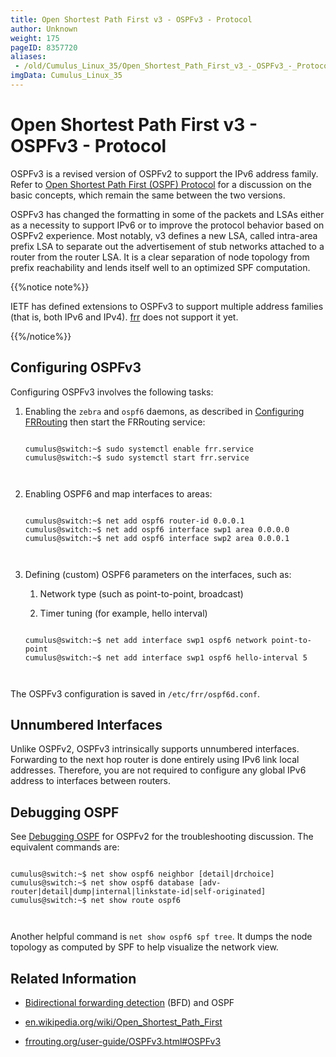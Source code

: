 ```yaml
---
title: Open Shortest Path First v3 - OSPFv3 - Protocol
author: Unknown
weight: 175
pageID: 8357720
aliases:
 - /old/Cumulus_Linux_35/Open_Shortest_Path_First_v3_-_OSPFv3_-_Protocol.html
imgData: Cumulus_Linux_35
---
```

# Open Shortest Path First v3 - OSPFv3 - Protocol

OSPFv3 is a revised version of OSPFv2 to support the IPv6 address
family. Refer to [Open Shortest Path First (OSPF)
Protocol](/old/Cumulus_Linux_35/Open_Shortest_Path_First_-_OSPF_-_Protocol.html)
for a discussion on the basic concepts, which remain the same between
the two versions.

OSPFv3 has changed the formatting in some of the packets and LSAs either
as a necessity to support IPv6 or to improve the protocol behavior based
on OSPFv2 experience. Most notably, v3 defines a new LSA, called
intra-area prefix LSA to separate out the advertisement of stub networks
attached to a router from the router LSA. It is a clear separation of
node topology from prefix reachability and lends itself well to an
optimized SPF computation.

{{%notice note%}}

IETF has defined extensions to OSPFv3 to support multiple address
families (that is, both IPv6 and IPv4).
[frr](/old/Cumulus_Linux_35/FRRouting_Overview.html) does not support it
yet.

{{%/notice%}}

## Configuring OSPFv3

Configuring OSPFv3 involves the following tasks:

1.  Enabling the `zebra` and `ospf6` daemons, as described in
    [Configuring
    FRRouting](/old/Cumulus_Linux_35/Configuring_FRRouting.html) then
    start the FRRouting service:
    
    ``` 
                       
    cumulus@switch:~$ sudo systemctl enable frr.service
    cumulus@switch:~$ sudo systemctl start frr.service
       
        
    ```

2.  Enabling OSPF6 and map interfaces to areas:
    
    ``` 
                       
    cumulus@switch:~$ net add ospf6 router-id 0.0.0.1
    cumulus@switch:~$ net add ospf6 interface swp1 area 0.0.0.0
    cumulus@switch:~$ net add ospf6 interface swp2 area 0.0.0.1
       
        
    ```

3.  Defining (custom) OSPF6 parameters on the interfaces, such as:
    
    1.  Network type (such as point-to-point, broadcast)
    
    2.  Timer tuning (for example, hello interval)
    
    <!-- end list -->
    
    ``` 
                       
    cumulus@switch:~$ net add interface swp1 ospf6 network point-to-point
    cumulus@switch:~$ net add interface swp1 ospf6 hello-interval 5
       
        
    ```

The OSPFv3 configuration is saved in `/etc/frr/ospf6d.conf`.

## Unnumbered Interfaces

Unlike OSPFv2, OSPFv3 intrinsically supports unnumbered interfaces.
Forwarding to the next hop router is done entirely using IPv6 link local
addresses. Therefore, you are not required to configure any global IPv6
address to interfaces between routers.

## Debugging OSPF

See [Debugging
OSPF](/old/Cumulus_Linux_35/Open_Shortest_Path_First_-_OSPF_-_Protocol.html#src-8357718_OpenShortestPathFirst-OSPF-Protocol-ospf_debug)
for OSPFv2 for the troubleshooting discussion. The equivalent commands
are:

``` 
                   
cumulus@switch:~$ net show ospf6 neighbor [detail|drchoice]
cumulus@switch:~$ net show ospf6 database [adv-router|detail|dump|internal|linkstate-id|self-originated]
cumulus@switch:~$ net show route ospf6
   
    
```

Another helpful command is `net show ospf6 spf tree`. It dumps the node
topology as computed by SPF to help visualize the network view.

## Related Information

  - [Bidirectional forwarding
    detection](/old/Cumulus_Linux_35/Bidirectional_Forwarding_Detection_-_BFD.html)
    (BFD) and OSPF

  - [en.wikipedia.org/wiki/Open\_Shortest\_Path\_First](http://en.wikipedia.org/wiki/Open_Shortest_Path_First)

  - [frrouting.org/user-guide/OSPFv3.html\#OSPFv3](https://frrouting.org/user-guide/OSPFv3.html#OSPFv3)
